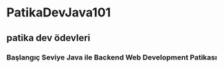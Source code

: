 # PatikaDevJava101
## patika dev ödevleri
### Başlangıç Seviye Java ile Backend Web Development Patikası

